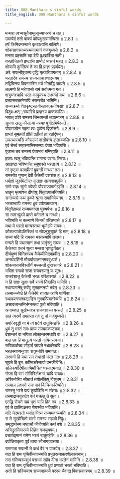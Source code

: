 ```yaml
---
title: 008 Manthara s sinful words
title_english: 008 Manthara s sinful words

---
```

<div class="audioEmbed"  caption="श्रीराम-हरिसीताराममूर्ति-घनपाठिभ्यां वचनम्" src="https://archive.org/download/Ramayana-recitation-Sriram-harisItArAmamUrti-Ghanapaati-v2/Kanda_2/Kanda_2_AYK-008-Mandthara_Durbhodhaha.mp3"></div>

  
मन्थरा त्वभ्यसूयैनामुत्सृज्याभरणं च तत्।  
उवाचेदं ततो वाक्यं कोपदुःखसमन्विता ॥ 2.8.1 ॥   
हर्षं किमिदमस्थाने कृतवत्यसि बालिशे।  
शोकसागरमध्यस्थमात्मानं नावबुध्यसे ॥ 2.8.2 ॥   
मनसा प्रहसामि त्वां देवि दुःखार्दिता सती।  
यच्छोचितव्ये हृष्टासि प्राप्येदं व्यसनं महत् ॥ 2.8.3 ॥   
शोचामि दुर्मतित्वं ते का हि प्राज्ञा प्रहर्षयेत्।  
अरेः सपत्नीपुत्रस्य वृद्धिं मृत्यारिवागताम् ॥ 2.8.4 ॥   
भरतादेव रामस्य राज्यसाधारणाद्भयम्।  
तद्विचिन्त्य विषण्णास्मि भयं भीताद्धि जायते ॥ 2.8.5 ॥   
लक्ष्मणो हि महेष्वासो रामं सर्वात्मना गतः।  
शत्रुघ्नश्चापि भरतं काकुत्स्थं लक्ष्मणो यथा ॥ 2.8.6 ॥   
प्रत्यासन्नक्रमेणापि भरतस्यैव भामिनि।  
राज्यक्रमो विप्रकृष्टस्तयोस्तावत्कनीयसोः ॥ 2.8.7 ॥   
विदुषः क्षत््त्रचारित्रे प्राज्ञस्य प्राप्तकारिणः।  
भयात् प्रवेपे रामस्य चिन्तयन्ती तवात्मजम् ॥ 2.8.8 ॥   
सुभगा खलु कौसल्या यस्याः पुत्रोऽभिषेक्ष्यते।  
यौवराज्येन महता श्वः पुष्येण द्विजोत्तमैः ॥ 2.8.9 ॥   
प्राप्तां सुमहतीं प्रीतिं प्रतीतां तां हतद्विषम्।  
उपस्थास्यसि कौसल्यां दासीवत्त्वं कृताञ्जलिः ॥ 2.8.10 ॥   
एवं चेत्त्वं सहास्माभिस्तस्याः प्रेष्या भविष्यसि।  
पुत्रश्च तव रामस्य प्रेष्यभावं गमिष्यति ॥ 2.8.11 ॥   
हृष्टाः खलु भविष्यन्ति रामस्य परमाः स्त्रियः।  
अप्रहृष्टा भविष्यन्ति स्नुषास्ते भरतक्षये ॥ 2.8.12 ॥   
तां दृष्ट्वा परमप्रीतां ब्रुवन्तीं मन्थरां ततः।  
रामस्यैव गुणान् देवी कैकेयी प्रशशंस ह ॥ 2.8.13 ॥   
धर्मज्ञो जुरुभिर्दान्तः कृतज्ञः सत्यवाक्छुचिः।  
रामो राज्ञः सुतो ज्येष्ठो यौवराज्यमतोऽर्हति ॥ 2.8.14 ॥   
भ्रातॄन् भृत्यांश्च दीर्घायुः पितृवत्पालयिष्यति।  
सन्तप्यसे कथं कुब्जे श्रुत्वा रामाभिषेचनम् ॥ 2.8.15 ॥   
भरतश्चापि रामस्य ध्रुवं वर्षशतात्परम्।  
पितृपैतामहं राज्यमवाप्ता पुरुषर्षभः ॥ 2.8.16 ॥   
सा त्वमभ्युदये प्राप्ते वर्तमाने च मन्थरे।  
भविष्यति च कल्याणे किमर्थं परितप्यसे ॥ 2.8.17 ॥   
यथा मे भरतो मान्यस्तथा भूयोऽपि राघवः।  
कौसल्यातोऽतिरिक्तं च सोऽनुशुश्रूषते हि माम् ॥ 2.8.18 ॥   
राज्यं यदि हि रामस्य भरतस्यापि तत्तथा।  
मन्यते हि यथात्मानं तथा भ्रातॄंस्तु राघवः ॥ 2.8.19 ॥   
कैकेय्या वचनं श्रुत्वा मन्थरा भृशदुःखिता।  
दीर्घमुष्णं विनिश्वस्य कैकेयीमिदमब्रवीत् ॥ 2.8.20 ॥   
अनर्थदर्शिनी मौर्ख्यान्नात्मानमवबुध्यसे।  
शोकव्यसनविस्तीर्णे मज्जन्ती दुःखसागरे ॥ 2.8.21 ॥   
भविता राघवो राजा राघवस्यानु यः सुतः।  
राजवंशात्तु कैकेयी भरतः परिहास्यते ॥ 2.8.22 ॥   
न हि राज्ञः सुताः सर्वे राज्ये तिष्ठन्ति भामिनि।  
स्थाप्यमानेषु सर्वेषु सुमहाननयो भवेत् ॥ 2.8.23 ॥   
तस्माज्ज्येष्ठे हि कैकेयि राज्यतन्त्राणि पार्थिवाः।  
स्थापयन्त्यनवद्याङ्गि गुणवत्स्वितरेष्वपि ॥ 2.8.24 ॥   
असावत्यन्तनिर्भग्नस्तव पुत्रो भविष्यति।  
अनाथवत् सुखेभ्यश्च राजवंशाच्च वत्सले ॥ 2.8.25 ॥   
साहं त्वदर्थे सम्प्राप्ता त्वं तु मां नावबुध्यसे।  
सपत्निवृद्धौ या मे त्वं प्रदेयं दातुमिच्छसि ॥ 2.8.26 ॥   
ध्रुवं तु भरतं रामः प्राप्य राज्यमकण्टकम्।  
देशान्तरं वा नयिता लोकान्तरमथापि वा ॥ 2.8.27 ॥   
बाल एव हि मातुल्यं भरतो नायितस्त्वया।  
सन्निकर्षाच्च सौहार्दं जायते स्थावरेष्वपि ॥ 2.8.28 ॥   
भरतस्याप्यनुवशः शत्रुघ्नोपि समागतः।  
लक्ष्मणो हि यथा रामं तथासौ भरतं गतः ॥ 2.8.29 ॥   
श्रूयते हि द्रुमः कश्चिच्छेत्तव्यो वनजीविभिः।  
सन्निकर्षादिषीकाभिर्मोचितः परमाद्भयात् ॥ 2.8.30 ॥   
गोप्ता हि रामं सौमित्रिर्लक्ष्मणं चापि राघवः।  
अश्विनोरिव सौभ्रात्रं तयोर्लोकेषु विश्रुतम् ॥ 2.8.31 ॥   
तस्मान्न लक्ष्मणे रामः पापं किंचित्करिष्यति।  
रामस्तु भरते पापं कुर्यादिति न संशयः ॥ 2.8.32 ॥   
तस्माद्राजगृहादेव वनं गच्छतु ते सुतः।  
एतद्धि रोचते मह्यं भृशं चापि हितं तव ॥ 2.8.33 ॥   
एवं ते ज्ञातिपक्षस्य श्रेयश्चैव भविष्यति।  
यदि चेद्भरतो धर्मात् पित्र्यं राज्यमवाप्स्यति ॥ 2.8.34 ॥   
स ते सुखोचितो बालो रामस्य सहजो रिपुः।  
समृद्धार्थस्य नष्टार्थो जीविष्यति कथं वशे ॥ 2.8.35 ॥   
अभिद्रुतमिवारण्ये सिंहेन गजयूथपम्।  
प्रच्छाद्यमानं रामेण भरतं त्रातुमर्हसि ॥ 2.8.36 ॥   
दर्पान्निराकृता पूर्वं त्वया सौभाग्यवत्तया।  
राममाता सपत्नी ते कथं वैरं न यातयेत् ॥ 2.8.37 ॥   
यदा हि रामः पृथिवीमवाप्स्यति प्रभूतरत्नाकरशैलपत्तनाम्।  
तदा गमिष्यस्यशुभं पराभवं सहैव दीना भरतेन भामिनि ॥ 2.8.38 ॥   
यदा हि रामः पृथिवीमवाप्स्यति ध्रुवं प्रणष्टो भरतो भविष्यति।  
अतो हि सञ्चिन्तय राज्यमात्मजे परस्य चैवाद्य विवासकारणम् ॥ 2.8.39 ॥   